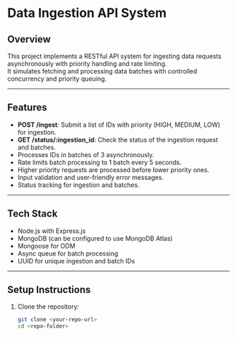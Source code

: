# Data Ingestion API System

## Overview

This project implements a RESTful API system for ingesting data requests asynchronously with priority handling and rate limiting.  
It simulates fetching and processing data batches with controlled concurrency and priority queuing.

---

## Features

- **POST /ingest**: Submit a list of IDs with priority (HIGH, MEDIUM, LOW) for ingestion.
- **GET /status/:ingestion_id**: Check the status of the ingestion request and batches.
- Processes IDs in batches of 3 asynchronously.
- Rate limits batch processing to 1 batch every 5 seconds.
- Higher priority requests are processed before lower priority ones.
- Input validation and user-friendly error messages.
- Status tracking for ingestion and batches.

---

## Tech Stack

- Node.js with Express.js
- MongoDB (can be configured to use MongoDB Atlas)
- Mongoose for ODM
- Async queue for batch processing
- UUID for unique ingestion and batch IDs

---

## Setup Instructions

1. Clone the repository:
   ```bash
   git clone <your-repo-url>
   cd <repo-folder>
